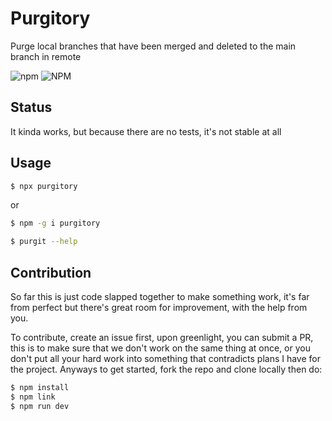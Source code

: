 # Purgitory

Purge local branches that have been merged and deleted to the main branch in remote

![npm](https://img.shields.io/npm/v/purgitory?style=plastic)
![NPM](https://img.shields.io/npm/l/purgitory?style=plastic)

## Status

It kinda works, but because there are no tests, it's not stable at all

## Usage

```bash
$ npx purgitory
```

or

```bash
$ npm -g i purgitory

$ purgit --help
```

## Contribution

So far this is just code slapped together to make something work, it's far from perfect but there's great room for improvement, with the help from you.

To contribute, create an issue first, upon greenlight, you can submit a PR, this is to make sure that we don't work on the same thing at once, or you don't put all your hard work into something that contradicts plans I have for the project.
Anyways to get started, fork the repo and clone locally then do:

```bash
$ npm install
$ npm link
$ npm run dev
```
